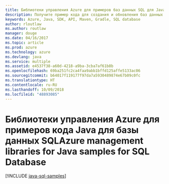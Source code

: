 ```yaml
---
title: Библиотеки управления Azure для примеров баз данных SQL для Java
description: Получите пример кода для создания и обновления баз данных SQL Azure с помощью библиотек управления Azure для Java.
keywords: Azure, Java, SDK, API, Maven, Gradle, SQL database
author: rloutlaw
ms.author: routlaw
manager: douge
ms.date: 04/16/2017
ms.topic: article
ms.prod: azure
ms.technology: azure
ms.devlang: java
ms.service: multiple
ms.assetid: e4537f38-a60d-4218-a9ba-3cba7af61b8b
ms.openlocfilehash: 69ba251fc2ca4faa9abb1bffd125affe5133ac06
ms.sourcegitcommit: b64017f119177f97da7a5930489874e67b09c0fc
ms.translationtype: HT
ms.contentlocale: ru-RU
ms.lasthandoff: 10/09/2018
ms.locfileid: "48893085"
---
```

# <a name="azure-management-libraries-for-java-samples-for-sql-database"></a><span data-ttu-id="4d43d-104">Библиотеки управления Azure для примеров кода Java для базы данных SQL</span><span class="sxs-lookup"><span data-stu-id="4d43d-104">Azure management libraries for Java samples for SQL Database</span></span>

[!INCLUDE [java-sql-samples](includes/java-sql-samples.md)]